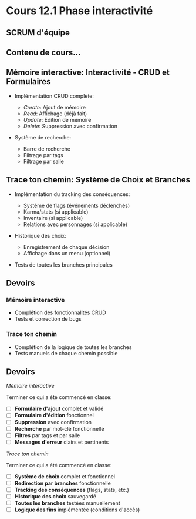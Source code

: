 # Cours 12.1 Phase interactivité

<!-- 17 novembre -->


## SCRUM d'équipe

## Contenu de cours...


## Mémoire interactive: Interactivité - CRUD et Formulaires

- Implémentation CRUD complète:

  - *Create*: Ajout de mémoire
  - *Read*: Affichage (déjà fait)
  - *Update*: Édition de mémoire
  - *Delete*: Suppression avec confirmation

- Système de recherche:

  - Barre de recherche
  - Filtrage par tags
  - Filtrage par salle

## Trace ton chemin: Système de Choix et Branches

- Implémentation du tracking des conséquences:
  - Système de flags (événements déclenchés)
  - Karma/stats (si applicable)
  - Inventaire (si applicable)
  - Relations avec personnages (si applicable)

- Historique des choix:
  - Enregistrement de chaque décision
  - Affichage dans un menu (optionnel)

- Tests de toutes les branches principales

## Devoirs

### Mémoire interactive

- Complétion des fonctionnalités CRUD
- Tests et correction de bugs

### Trace ton chemin

- Complétion de la logique de toutes les branches 
- Tests manuels de chaque chemin possible


## Devoirs

*Mémoire interactive*

Terminer ce qui a été commencé en classe:

- [ ] **Formulaire d'ajout** complet et validé
- [ ] **Formulaire d'édition** fonctionnel
- [ ] **Suppression** avec confirmation
- [ ] **Recherche** par mot-clé fonctionnelle
- [ ] **Filtres** par tags et par salle
- [ ] **Messages d'erreur** clairs et pertinents

*Trace ton chemin*

Terminer ce qui a été commencé en classe:

- [ ] **Système de choix** complet et fonctionnel
- [ ] **Redirection par branches** fonctionnelle
- [ ] **Tracking des conséquences** (flags, stats, etc.)
- [ ] **Historique des choix** sauvegardé
- [ ] **Toutes les branches** testées manuellement
- [ ] **Logique des fins** implémentée (conditions d'accès)
